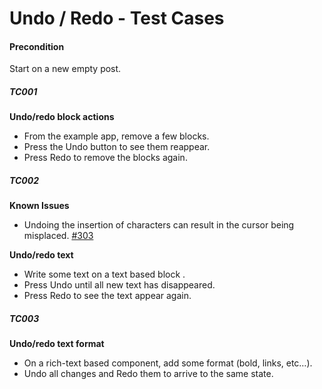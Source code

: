 
# Undo / Redo - Test Cases

#### **Precondition**

Start on a new empty post.

##### TC001

**Undo/redo block actions**

- From the example app, remove a few blocks.
- Press the Undo button to see them reappear.
- Press Redo to remove the blocks again.


##### TC002

**Known Issues**

- Undoing the insertion of characters can result in the cursor being misplaced. [#303](https://github.com/wordpress-mobile/gutenberg-mobile/issues/303)

**Undo/redo text**

- Write some text on a text based block .
- Press Undo until all new text has disappeared.
- Press Redo to see the text appear again.


##### TC003

**Undo/redo text format**

- On a rich-text based component, add some format (bold, links, etc…).
- Undo all changes and Redo them to arrive to the same state.



